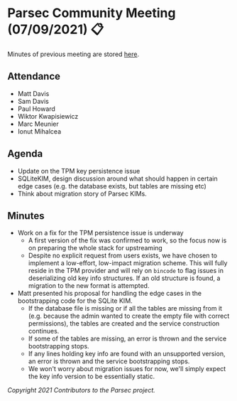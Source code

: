 # Parsec Community Meeting (07/09/2021) 📋

Minutes of previous meeting are stored
[here](https://github.com/parallaxsecond/community/tree/main/minutes).

## Attendance

- Matt Davis
- Sam Davis
- Paul Howard
- Wiktor Kwapisiewicz
- Marc Meunier
- Ionut Mihalcea

## Agenda

- Update on the TPM key persistence issue
- SQLiteKIM, design discussion around what should happen in certain edge cases (e.g. the database
   exists, but tables are missing etc)
- Think about migration story of Parsec KIMs.

## Minutes

- Work on a fix for the TPM persistence issue is underway
   - A first version of the fix was confirmed to work, so the focus now is on preparing the whole
      stack for upstreaming
   - Despite no explicit request from users exists, we have chosen to implement a low-effort,
      low-impact migration scheme. This will fully reside in the TPM provider and will rely on
      `bincode` to flag issues in deserializing old key info structures. If an old structure is
      found, a migration to the new format is attempted.
- Matt presented his proposal for handling the edge cases in the bootstrapping code for the SQLite
   KIM.
   - If the database file is missing or if all the tables are missing from it (e.g. because the
      admin wanted to create the empty file with correct permissions), the tables are created and
      the service construction continues.
   - If some of the tables are missing, an error is thrown and the service bootstrapping stops.
   - If any lines holding key info are found with an unsupported version, an error is thrown and the
      service bootstrapping stops.
   - We won't worry about migration issues for now, we'll simply expect the key info version to be
      essentially static.

*Copyright 2021 Contributors to the Parsec project.*
